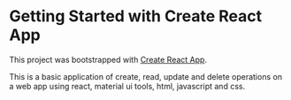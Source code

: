 # Getting Started with Create React App

This project was bootstrapped with [Create React App](https://github.com/facebook/create-react-app).

This is a basic application of create, read, update and delete operations on a web app using react, material ui tools, html, javascript and css.



